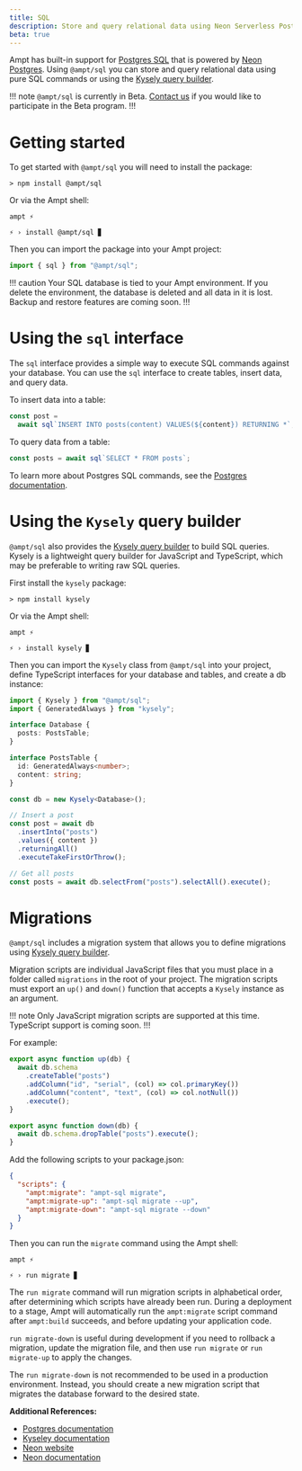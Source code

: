 ```yaml
---
title: SQL
description: Store and query relational data using Neon Serverless Postgres.
beta: true
---
```


Ampt has built-in support for [Postgres SQL][postgres-docs] that is powered by [Neon Postgres][neon-website]. Using `@ampt/sql` you can store and query relational data using pure SQL commands or using the [Kysely query builder][kysely-docs].

!!! note
`@ampt/sql` is currently in Beta. [Contact us][contact-us] if you would like to participate in the Beta program.
!!!

# Getting started

To get started with `@ampt/sql` you will need to install the package:

```terminal title=Terminal, class="no-margin"
> npm install @ampt/sql
```

Or via the Ampt shell:

```terminal title=Terminal, class="no-margin", copy=false
ampt ⚡

⚡ › install @ampt/sql ▊
```

Then you can import the package into your Ampt project:

```typescript title=src/index.ts
import { sql } from "@ampt/sql";
```

!!! caution
Your SQL database is tied to your Ampt environment. If you delete the environment, the database is deleted and all data in it is lost. Backup and restore features are coming soon.
!!!

# Using the `sql` interface

The `sql` interface provides a simple way to execute SQL commands against your database. You can use the `sql` interface to create tables, insert data, and query data.

To insert data into a table:

```typescript title=src/index.ts
const post =
  await sql`INSERT INTO posts(content) VALUES(${content}) RETURNING *`;
```

To query data from a table:

```typescript title=src/index.ts
const posts = await sql`SELECT * FROM posts`;
```

To learn more about Postgres SQL commands, see the [Postgres documentation][postgres-docs].

# Using the `Kysely` query builder

`@ampt/sql` also provides the [Kysely query builder][kysely-docs] to build SQL queries. Kysely is a lightweight query builder for JavaScript and TypeScript, which may be preferable to writing raw SQL queries.

First install the `kysely` package:

```terminal title=Terminal, class="no-margin"
> npm install kysely
```

Or via the Ampt shell:

```terminal title=Terminal, class="no-margin", copy=false
ampt ⚡

⚡ › install kysely ▊
```

Then you can import the `Kysely` class from `@ampt/sql` into your project, define TypeScript interfaces for your database and tables, and create a db instance:

```typescript title=src/index.ts
import { Kysely } from "@ampt/sql";
import { GeneratedAlways } from "kysely";

interface Database {
  posts: PostsTable;
}

interface PostsTable {
  id: GeneratedAlways<number>;
  content: string;
}

const db = new Kysely<Database>();

// Insert a post
const post = await db
  .insertInto("posts")
  .values({ content })
  .returningAll()
  .executeTakeFirstOrThrow();

// Get all posts
const posts = await db.selectFrom("posts").selectAll().execute();
```

# Migrations

`@ampt/sql` includes a migration system that allows you to define migrations using [Kysely query builder][kysely-docs].

Migration scripts are individual JavaScript files that you must place in a folder called `migrations` in the root of your project. The migration scripts must export an `up()` and `down()` function that accepts a `Kysely` instance as an argument.

!!! note
Only JavaScript migration scripts are supported at this time. TypeScript support is coming soon.
!!!

For example:

```javascript title=migrations/0001_create-posts-table.js
export async function up(db) {
  await db.schema
    .createTable("posts")
    .addColumn("id", "serial", (col) => col.primaryKey())
    .addColumn("content", "text", (col) => col.notNull())
    .execute();
}

export async function down(db) {
  await db.schema.dropTable("posts").execute();
}
```

Add the following scripts to your package.json:

```json title=package.json
{
  "scripts": {
    "ampt:migrate": "ampt-sql migrate",
    "ampt:migrate-up": "ampt-sql migrate --up",
    "ampt:migrate-down": "ampt-sql migrate --down"
  }
}
```

Then you can run the `migrate` command using the Ampt shell:

```terminal title=Terminal, class="no-margin", copy=false
ampt ⚡

⚡ › run migrate ▊
```

The `run migrate` command will run migration scripts in alphabetical order, after determining which scripts have already been run. During a deployment to a stage, Ampt will automatically run the `ampt:migrate` script command after `ampt:build` succeeds, and before updating your application code.

`run migrate-down` is useful during development if you need to rollback a migration, update the migration file, and then use `run migrate` or `run migrate-up` to apply the changes.

The `run migrate-down` is not recommended to be used in a production environment. Instead, you should create a new migration script that migrates the database forward to the desired state.

**Additional References:**

- [Postgres documentation][postgres-docs]
- [Kyseley documentation][kysely-docs]
- [Neon website][neon-website]
- [Neon documentation][neon-docs]

[postgres-docs]: https://www.postgresql.org/docs/
[kysely-docs]: https://kysely.dev/docs/intro
[neon-website]: https://neon.tech/
[neon-docs]: https://neon.tech/docs/introduction/about
[contact-us]: https://getampt.com/contact
